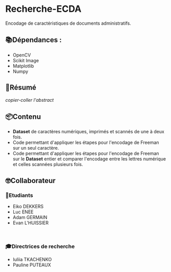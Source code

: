 # **Recherche-ECDA**
Encodage de caractéristiques de documents administratifs.

## **📚Dépendances** : 

- OpenCV
- Scikit Image
- Matplotlib
- Numpy

## **📖Résumé**

*copier-coller l'abstract*

## **📦Contenu**

- **Dataset** de caractères numériques, imprimés et scannés de une à deux fois.
- Code permettant d'appliquer les étapes pour l'encodage de Freeman sur un seul caractère.
- Code permettant d'appliquer les étapes pour l'encodage de Freeman sur le **Dataset** entier et comparer l'encodage entre les lettres numérique et celles scannées plusieurs fois.

## **🤓Collaborateur**
### **🧠Etudiants**
- Eiko DEKKERS
- Luc ENEE
- Adam GERMAIN
- Evan L'HUISSIER

<br/>

### **🎓Directrices de recherche**
- Iuliia TKACHENKO
- Pauline PUTEAUX
